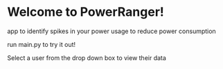 # Welcome to PowerRanger!

app to identify spikes in your power usage to reduce power consumption

run main.py to try it out!

Select a user from the drop down box to view their data